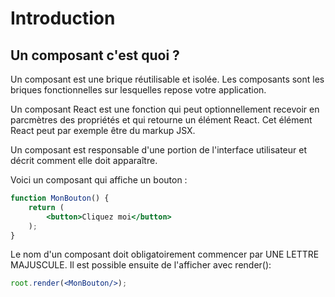 # Introduction

## Un composant c'est quoi ?

Un composant est une brique réutilisable et isolée. Les composants sont les briques fonctionnelles sur lesquelles repose
votre application.

Un composant React est une fonction qui peut optionnellement recevoir en parcmètres des propriétés et qui retourne un
élément React. Cet élément React peut par exemple être du markup JSX.

Un composant est responsable d'une portion de l'interface utilisateur et décrit comment elle doit apparaître.

Voici un composant qui affiche un bouton :

```jsx
function MonBouton() {
    return (
        <button>Cliquez moi</button>
    );
}
```

Le nom d'un composant doit obligatoirement commencer par UNE LETTRE MAJUSCULE. Il est possible ensuite de l'afficher
avec render():

```jsx
root.render(<MonBouton/>);
```